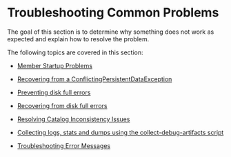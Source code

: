# Troubleshooting Common Problems

The goal of this section is to determine why something does not work as expected and explain how to resolve the problem.

The following topics are covered in this section:

* [Member Startup Problems](member_startup_problems.md)

* [Recovering from a ConflictingPersistentDataException](recovering_from_a_conflictingpersistentdataexception.md)

* [Preventing disk full errors](preventing_disk_full_errors.md)

* [Recovering from disk full errors](recovering_from_disk_full_errors.md)

* [Resolving Catalog Inconsistency Issues](catalog_inconsistency.md)

* [Collecting logs, stats and dumps using the collect-debug-artifacts script](collect_debug_artifacts.md)

*	[Troubleshooting Error Messages](troubleshooting_error_messages.md)